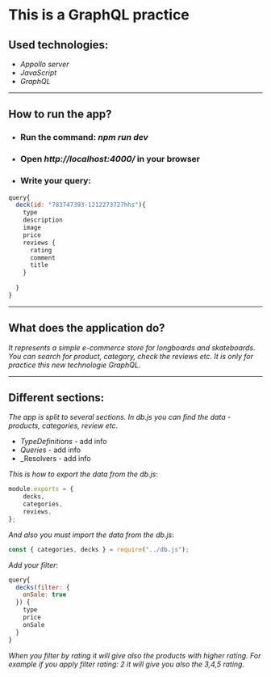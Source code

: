 # **This is a GraphQL practice**
## Used technologies:
- _Appollo server_
- _JavaScript_
- _GraphQL_
---
## How to run the app? 
 - ### Run the command: _npm run dev_
 - ### Open _http://localhost:4000/_ in your browser
 - ### Write your query: 
```javascript
query{
  deck(id: "783747393-1212273727hhs"){
    type
    description
    image
    price
    reviews {
      rating
      comment
      title
    }
    
  }
}
```

---
## What does the application do?
_It represents a simple e-commerce store for longboards and skateboards. You can search for product, category, check the reviews etc. It is only for practice this new technologie GraphQL_.

---
## Different sections:
_The app is split to several sections. In db.js you can find the data - products, categories, review etc_.
 - _TypeDefinitions_ - add info
 - _Queries_ - add info 
 - _Resolvers - add info

_This is how to export the data from the db.js_:
```javascript
module.exports = {
    decks,
    categories,
    reviews,
};
```
_And also you must import the data from the db.js_:
```javascript
const { categories, decks } = require("../db.js");
```

_Add your filter_:
```javascript
query{
  decks(filter: {
    onSale: true
  }) {
    type
    price
    onSale
  }
}
```
_When you filter by rating it will give also the products with higher rating.
For example if you apply filter rating: 2 it will give you also the 3,4,5 rating_.
